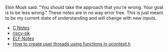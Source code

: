Elon Musk said: "You should take the approach that you're wrong. Your goal is to be less wrong." These notes are in no way error free. This is just meant to be my current state of understanding and will change with new inputs.  
* [C Notes](docs/cnotes.md)
* [riscv-pk](docs/riscv-pk.md)
* [ELF Notes](docs/ELF.md)
* [How to create user threads using functions in ucontext.h](docs/ucontext.md)
